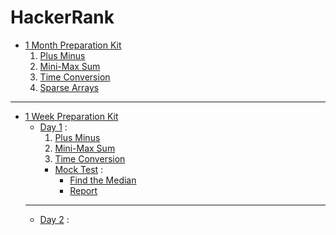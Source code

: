 # HackerRank
- [1 Month Preparation Kit](./1_Month_Preparation_Kit/)
    1. [Plus Minus](1_Month_Preparation_Kit/Plus_Minus.cpp)
    2. [Mini-Max Sum](./1_Month_Preparation_Kit/Mini-Max_Sum.cpp)
    3. [Time Conversion](./1_Month_Preparation_Kit/Time_Conversion.cpp)
    4. [Sparse Arrays](./1_Month_Preparation_Kit/Sparse_Arrays.cpp)
---
- [1 Week Preparation Kit](./1_Week_Preparation_Kit/)
    - [Day 1](./1_Week_Preparation_Kit/Day1/) :
        1. [Plus Minus](1_Week_Preparation_Kit/Day1/Plus_Minus.cpp)
        2. [Mini-Max Sum](./1_Week_Preparation_Kit/Day1/Mini-Max_Sum.cpp)
        3. [Time Conversion](./1_Week_Preparation_Kit/Day1/Time_Conversion.cpp)
        - [Mock Test](./1_Week_Preparation_Kit/Day1/Mock_Test/) :
            * [Find the Median](./1_Week_Preparation_Kit/Day1/Mock_Test/Mock_Test-Find_the_Median.cpp)
            * [Report](./1_Week_Preparation_Kit/Day1/Mock_Test/Report_shaharas30-Mock_Test-Find_the_Median.pdf)
    ---
    - [Day 2](./1_Week_Preparation_Kit/Day2/) :
